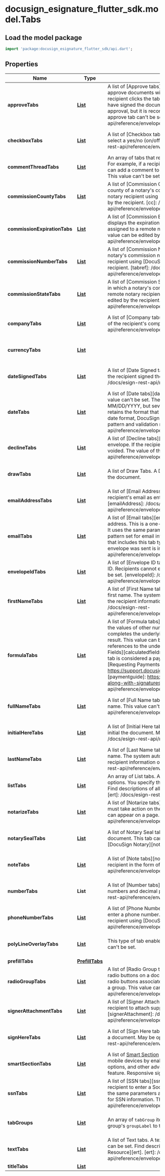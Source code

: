 # docusign_esignature_flutter_sdk.model.Tabs

## Load the model package
```dart
import 'package:docusign_esignature_flutter_sdk/api.dart';
```

## Properties
Name | Type | Description | Notes
------------ | ------------- | ------------- | -------------
**approveTabs** | [**List<Approve>**](Approve.md) | A list of [Approve tabs][approve].  An Approve tab enables the recipient to approve documents without placing a signature or initials on the document. If the recipient clicks the tab during the signing process, the recipient is considered to have signed the document. No information is shown on the document of the approval, but it is recorded as a signature in the envelope history. The value of an approve tab can't be set.  [approve]:        /docs/esign-rest-api/reference/envelopes/enveloperecipienttabs/  | [optional] [default to const []]
**checkboxTabs** | [**List<Checkbox>**](Checkbox.md) | A list of [Checkbox tabs][checkbox].   A Checkbox tab enables the recipient to select a yes/no (on/off) option. This value can be set.   [checkbox]:  /docs/esign-rest-api/reference/envelopes/enveloperecipienttabs/  | [optional] [default to const []]
**commentThreadTabs** | [**List<CommentThread>**](CommentThread.md) | An array of tabs that represents a collection of comments in a comment thread. For example, if a recipient has questions about the content of a document, they can add a comment to the document and control who else can see the comment. This value can't be set. | [optional] [default to const []]
**commissionCountyTabs** | [**List<CommissionCounty>**](CommissionCounty.md) | A list of [Commission County tabs][cc].   A Commission County tab displays the county of a notary's commission. This tab can only be assigned to a remote notary recipient using [DocuSign Notary][notary]. The tab's value can be edited by the recipient.   [cc]:  /docs/esign-rest-api/reference/envelopes/enveloperecipienttabs/ [notary]: /docs/notary-api/ | [optional] [default to const []]
**commissionExpirationTabs** | [**List<CommissionExpiration>**](CommissionExpiration.md) | A list of [Commission Expiration tabs][tabref].   A Commission Expiration tab displays the expiration date of a notary's commission. This tab can only be assigned to a remote notary recipient using [DocuSign Notary][notary]. The tab's value can be edited by the recipient.   [tabref]:  /docs/esign-rest-api/reference/envelopes/enveloperecipienttabs/ [notary]: /docs/notary-api/ | [optional] [default to const []]
**commissionNumberTabs** | [**List<CommissionNumber>**](CommissionNumber.md) | A list of [Commission Number tabs][tabref].   A Commission Number tab displays a notary's commission number. This tab can only be assigned to a remote notary recipient using [DocuSign Notary][notary]. The tab's value can be edited by the recipient.   [tabref]:  /docs/esign-rest-api/reference/envelopes/enveloperecipienttabs/ [notary]: /docs/notary-api/ | [optional] [default to const []]
**commissionStateTabs** | [**List<CommissionState>**](CommissionState.md) | A list of [Commission State tabs][cc].   A Commission County tab displays the state in which a notary's commission was granted. This tab can only be assigned to a remote notary recipient using [DocuSign Notary][notary]. The tab's value can be edited by the recipient.   [cc]:  /docs/esign-rest-api/reference/envelopes/enveloperecipienttabs/ [notary]: /docs/notary-api/ | [optional] [default to const []]
**companyTabs** | [**List<Company>**](Company.md) | A list of [Company tabs][company].  A Company tab displays a field for the name of the recipient's company. This value can't be set.  [company]: /docs/esign-rest-api/reference/envelopes/enveloperecipienttabs/create/#parameters_company  | [optional] [default to const []]
**currencyTabs** | [**List<Currency>**](Currency.md) |  | [optional] [default to const []]
**dateSignedTabs** | [**List<DateSigned>**](DateSigned.md) | A list of [Date Signed tabs][dateSigned].   A Date Signed tab displays the date that the recipient signed the document. This value can't be set.  [dateSigned]: /docs/esign-rest-api/reference/envelopes/enveloperecipienttabs/  | [optional] [default to const []]
**dateTabs** | [**List<ModelDate>**](DateTime.md) | A list of [Date tabs][date].  A Date tab enables the recipient to enter a date. This value can't be set. The tooltip for this tab recommends the date format MM/DD/YYYY, but several other date formats are also accepted. The system retains the format that the recipient enters.  **Note:** If you need to enforce a specific date format, DocuSign recommends that you use a Text tab with a validation pattern and validation message.   [date]: /docs/esign-rest-api/reference/envelopes/enveloperecipienttabs/  | [optional] [default to const []]
**declineTabs** | [**List<Decline>**](Decline.md) | A list of [Decline tabs][decline].  A Decline tab enables the recipient to decline the envelope. If the recipient clicks the tab during the signing process, the envelope is voided. The value of this tab can't be set.   [decline]: /docs/esign-rest-api/reference/envelopes/enveloperecipienttabs/  | [optional] [default to const []]
**drawTabs** | [**List<Draw>**](Draw.md) | A list of Draw Tabs.  A Draw Tab allows the recipient to add a free-form drawing to the document. | [optional] [default to const []]
**emailAddressTabs** | [**List<EmailAddress>**](EmailAddress.md) | A list of [Email Address tabs][emailAddress].  An Email Address tab displays the recipient's email as entered in the recipient information. This value can't be set.   [emailAddress]: /docs/esign-rest-api/reference/envelopes/enveloperecipienttabs/  | [optional] [default to const []]
**emailTabs** | [**List<Email>**](Email.md) | A list of [Email tabs][email].  An Email tab enables the recipient to enter an email address. This is a one-line field that checks that a valid email address is entered. It uses the same parameters as a Text tab, with the validation message and pattern set for email information. This value can be set.  When getting information that includes this tab type, the original value of the tab when the associated envelope was sent is included in the response.  [email]: /docs/esign-rest-api/reference/envelopes/enveloperecipienttabs/  | [optional] [default to const []]
**envelopeIdTabs** | [**List<EnvelopeId>**](EnvelopeId.md) | A list of [Envelope ID tabs][envelopeId].  An Envelope ID tab  displays the envelope ID. Recipients cannot enter or change the information in this tab. This value can't be set.   [envelopeId]: /docs/esign-rest-api/reference/envelopes/enveloperecipienttabs/create/#response201_envelopeid  | [optional] [default to const []]
**firstNameTabs** | [**List<FirstName>**](FirstName.md) | A list of [First Name tabs][firstName].  A First Name tab displays the recipient's first name. The system automatically populates this field by splitting the name in the recipient information on spaces. This value can't be set.   [firstName]: /docs/esign-rest-api/reference/envelopes/enveloperecipienttabs/create/#parameters_firstname  | [optional] [default to const []]
**formulaTabs** | [**List<FormulaTab>**](FormulaTab.md) | A list of [Formula tabs][formulaTab].  The value of a Formula tab is calculated from the values of other number or date tabs in the document. When the recipient completes the underlying fields, the Formula tab calculates and displays the result. This value can be set.  The `formula` property of the tab contains the references to the underlying tabs. To learn more about formulas, see [Calculated Fields][calculatedfields].  If a Formula tab contains a `paymentDetails` property, the tab is considered a payment item. To learn more about payments, see [Requesting Payments Along with Signatures][paymentguide].  [calculatedfields]: https://support.docusign.com/en/guides/ndse-user-guide-calculated-fields [paymentguide]:     https://support.docusign.com/en/guides/requesting-payments-along-with-signatures [formulaTab]:      /docs/esign-rest-api/reference/envelopes/enveloperecipienttabs/  | [optional] [default to const []]
**fullNameTabs** | [**List<FullName>**](FullName.md) | A list of [Full Name tabs][fullName].  A Full Name tab displays the recipient's full name. This value can't be set.   [fullName]: /docs/esign-rest-api/reference/envelopes/enveloperecipienttabs/  | [optional] [default to const []]
**initialHereTabs** | [**List<InitialHere>**](InitialHere.md) | A list of [Initial Here tabs][initialHere].  This type of tab enables the recipient to initial the document. May be optional. This value can't be set.  [initialHere]: /docs/esign-rest-api/reference/envelopes/enveloperecipienttabs/  | [optional] [default to const []]
**lastNameTabs** | [**List<LastName>**](LastName.md) | A list of [Last Name tabs][lastName].  A Last Name tab displays the recipient's last name. The system automatically populates this field by splitting the name in the recipient information on spaces. This value can't be set.   [lastName]: /docs/esign-rest-api/reference/envelopes/enveloperecipienttabs/  | [optional] [default to const []]
**listTabs** | [**List<ModelList>**](ModelList.md) | An array of List tabs.  A List tab enables the recipient to choose from a list of options. You specify the options in the `listItems` property. This value can't be set.  Find descriptions of all tab types in the [EnvelopeRecipientTabs Resource][ert].  [ert]: /docs/esign-rest-api/reference/envelopes/enveloperecipienttabs/  | [optional] [default to const []]
**notarizeTabs** | [**List<Notarize>**](Notarize.md) | A list of  [Notarize tabs][notarize].  A Notarize tab alerts notary recipients that they must take action on the page. This value can be set.  **Note:** Only one notarize tab can appear on a page.  [notarize]: /docs/esign-rest-api/reference/envelopes/enveloperecipienttabs/  | [optional] [default to const []]
**notarySealTabs** | [**List<NotarySeal>**](NotarySeal.md) | A list of Notary Seal tabs.  A Notary Seal tab enables the recipient to notarize a document. This tab can only be assigned to a remote notary recipient using [DocuSign Notary][notary].  [notary]: /docs/notary-api/ | [optional] [default to const []]
**noteTabs** | [**List<Note>**](Note.md) | A list of [Note tabs][note].  A Note tab displays additional information to the recipient in the form of a note. This value can be set.  [note]: /docs/esign-rest-api/reference/envelopes/enveloperecipienttabs/  | [optional] [default to const []]
**numberTabs** | **List<num>** | A list of [Number tabs][number].  A Number tab enables the recipient to enter numbers and decimal points (.). This value can be set.    [number]: /docs/esign-rest-api/reference/envelopes/enveloperecipienttabs/  | [optional] [default to const []]
**phoneNumberTabs** | [**List<PhoneNumber>**](PhoneNumber.md) | A list of [Phone Number tabs][cc].   A Phone Number tab enables a recipient to enter a phone number.  **Note:** This tab can only be assigned to a remote notary recipient using [DocuSign Notary][notary].  [cc]:  /docs/esign-rest-api/reference/envelopes/enveloperecipienttabs/ [notary]: /docs/notary-api/ | [optional] [default to const []]
**polyLineOverlayTabs** | [**List<PolyLineOverlay>**](PolyLineOverlay.md) | This type of tab enables the recipient to strike through document text. This value can't be set.                                                                                                                                                                                                                                                                                                                                                                                                                                                                                                                                                       | [optional] [default to const []]
**prefillTabs** | [**PrefillTabs**](PrefillTabs.md) |  | [optional] 
**radioGroupTabs** | [**List<RadioGroup>**](RadioGroup.md) | A list of [Radio Group tabs][radioGroup].  A Radio Group tab places a group of radio buttons on a document. The `radios` property is used to add and place the radio buttons associated with the group. Only one radio button can be selected in a group. This value can be set.   [radioGroup]: /docs/esign-rest-api/reference/envelopes/enveloperecipienttabs/  | [optional] [default to const []]
**signerAttachmentTabs** | [**List<SignerAttachment>**](SignerAttachment.md) | A list of [Signer Attachment tabs][signerAttachment].  This type of tab enables the recipient to attach supporting documents to an envelope. This value can't be set.   [signerAttachment]: /docs/esign-rest-api/reference/envelopes/enveloperecipienttabs/  | [optional] [default to const []]
**signHereTabs** | [**List<SignHere>**](SignHere.md) | A list of [Sign Here tabs][signHere].  This type of tab enables the recipient to sign a document. May be optional. This value can't be set.  [signHere]: /docs/esign-rest-api/reference/envelopes/enveloperecipienttabs/  | [optional] [default to const []]
**smartSectionTabs** | [**List<SmartSection>**](SmartSection.md) | A list of [Smart Section](https://www.docusign.com/blog/dsdev-deep-dive-responsive-smart-sections) tabs.  Smart Section tabs enhance responsive signing on mobile devices by enabling collapsible sections, page breaks, custom formatting options, and other advanced functionality.  **Note:** Smart Sections are a premium feature. Responsive signing must also be enabled for your account. | [optional] [default to const []]
**ssnTabs** | [**List<Ssn>**](Ssn.md) | A list of [SSN tabs][ssn].  An SSN tab contains a one-line field that enables the recipient to enter a Social Security Number (SSN) with or without dashes. It uses the same parameters as a Text tab, with the validation message and pattern set for SSN information. This value can be set.   [ssn]: /docs/esign-rest-api/reference/envelopes/enveloperecipienttabs/  | [optional] [default to const []]
**tabGroups** | [**List<TabGroup>**](TabGroup.md) | An array of `tabGroup` items.  To associate a tab with a tab group, add the tab group's `groupLabel` to the tab's `tabGroupLabels` array.  | [optional] [default to const []]
**textTabs** | [**List<Text>**](Text.md) | A list of Text tabs.  A text tab enables the recipient to enter free text. This value can be set.  Find descriptions of all tab types in the [EnvelopeRecipientTabs Resource][ert].  [ert]: /docs/esign-rest-api/reference/envelopes/enveloperecipienttabs/  | [optional] [default to const []]
**titleTabs** | [**List<Title>**](Title.md) | A list of [Title tabs][title].  A Title tab displays the recipient's title.  This value can't be set.   [title]: /docs/esign-rest-api/reference/envelopes/enveloperecipienttabs/  | [optional] [default to const []]
**viewTabs** | [**List<View>**](View.md) | A list of [View tabs][view].  A View tab is used with an Approve tab to handle supplemental documents.  This value can be set.  [view]: /docs/esign-rest-api/reference/envelopes/enveloperecipienttabs/  | [optional] [default to const []]
**zipTabs** | [**List<Zip>**](Zip.md) | A list of [Zip tabs][zip].  A Zip tab enables the recipient to enter a ZIP code. The ZIP code can be five digits or nine digits ( in ZIP+4 format), and can be entered with or without dashes. It uses the same parameters as a Text tab, with the validation message and pattern set for ZIP code information.  This value can be set.   [zip]: /docs/esign-rest-api/reference/envelopes/enveloperecipienttabs/  | [optional] [default to const []]

[[Back to Model list]](../README.md#documentation-for-models) [[Back to API list]](../README.md#documentation-for-api-endpoints) [[Back to README]](../README.md)


